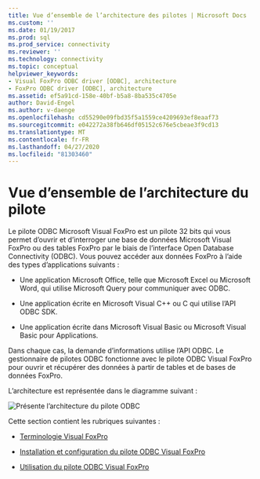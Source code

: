 ```yaml
---
title: Vue d’ensemble de l’architecture des pilotes | Microsoft Docs
ms.custom: ''
ms.date: 01/19/2017
ms.prod: sql
ms.prod_service: connectivity
ms.reviewer: ''
ms.technology: connectivity
ms.topic: conceptual
helpviewer_keywords:
- Visual FoxPro ODBC driver [ODBC], architecture
- FoxPro ODBC driver [ODBC], architecture
ms.assetid: ef5a91cd-158e-40bf-b5a8-8ba535c4705e
author: David-Engel
ms.author: v-daenge
ms.openlocfilehash: cd55290e09fbd35f5a1559ce4209693ef8eaaf73
ms.sourcegitcommit: e042272a38fb646df05152c676e5cbeae3f9cd13
ms.translationtype: MT
ms.contentlocale: fr-FR
ms.lasthandoff: 04/27/2020
ms.locfileid: "81303460"
---
```

# <a name="driver-architecture-overview"></a>Vue d’ensemble de l’architecture du pilote
Le pilote ODBC Microsoft Visual FoxPro est un pilote 32 bits qui vous permet d’ouvrir et d’interroger une base de données Microsoft Visual FoxPro ou des tables FoxPro par le biais de l’interface Open Database Connectivity (ODBC). Vous pouvez accéder aux données FoxPro à l’aide des types d’applications suivants :  
  
-   Une application Microsoft Office, telle que Microsoft Excel ou Microsoft Word, qui utilise Microsoft Query pour communiquer avec ODBC.  
  
-   Une application écrite en Microsoft Visual C++ ou C qui utilise l’API ODBC SDK.  
  
-   Une application écrite dans Microsoft Visual Basic ou Microsoft Visual Basic pour Applications.  
  
 Dans chaque cas, la demande d’informations utilise l’API ODBC. Le gestionnaire de pilotes ODBC fonctionne avec le pilote ODBC Visual FoxPro pour ouvrir et récupérer des données à partir de tables et de bases de données FoxPro.  
  
 L’architecture est représentée dans le diagramme suivant :  
  
 ![Présente l’architecture du pilote ODBC](../../odbc/microsoft/media/vfparch.gif "vfparch")  
  
 Cette section contient les rubriques suivantes :  
  
-   [Terminologie Visual FoxPro](../../odbc/microsoft/visual-foxpro-terminology.md)  
  
-   [Installation et configuration du pilote ODBC Visual FoxPro](../../odbc/microsoft/installing-and-configuring.md)  
  
-   [Utilisation du pilote ODBC Visual FoxPro](../../odbc/microsoft/using-the-visual-foxpro-odbc-driver.md)
